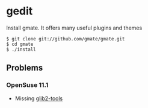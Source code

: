 # gedit #

Install gmate. It offers many useful plugins and themes

    $ git clone git://github.com/gmate/gmate.git
    $ cd gmate
    $ ./install

## Problems ##

### OpenSuse 11.1 ###

- Missing [glib2-tools](http://rpm.pbone.net/index.php3/stat/4/idpl/15612790/dir/opensuse_11.x/com/glib2-tools-2.28.0-3.6.1.i586.rpm.html)

